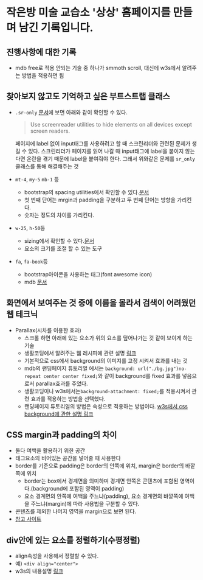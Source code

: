 # 작은방 미술 교습소 '상상' 홈페이지를 만들며 남긴 기록입니다.

## 진행사항에 대한 기록

* mdb free로 적용 안되는 기술 중 하나가 smmoth scroll, 대신에 w3s에서 알려주는 방법을 적용하면 됨

## 찾아보지 않고도 기억하고 싶은 부트스트랩 클래스

* `.sr-only`
  [문서](https://getbootstrap.com/docs/4.0/utilities/screenreaders/)에 보면 아래와 같이 확인할 수 있다.
  > Use screenreader utilities to hide elements on all devices except screen readers.

  페이지에 label 없이 input태그를 사용하려고 할 때 스크린리더와 관련된 문제가 생길 수 있다. 스크린리더가 페이지를 읽어 나갈 때 input태그에 label을 붙이지 않는다면 온란을 겪기 때문에 label을 붙여줘야 한다. 그래서 위와같은 문제를 `sr_only`클래스를 통해 해결해주는 것

* `mt-4`, `my-5` `mb-1` 등
  - bootstrap의 spacing utilities에서 확인할 수 있다.[문서](https://getbootstrap.com/docs/4.0/utilities/spacing/)
  - 첫 번째 단어는 mrgin과 padding을 구분하고 두 번째 단어는 방향을 가리킨다.
  - 숫자는 정도의 차이를 가리킨다.

* `w-25`, `h-50`등
  - sizing에서 확인할 수 있다.[문서](https://getbootstrap.com/docs/4.0/utilities/sizing//)
  - 요소의 크기를 조절 할 수 있는 도구

* `fa`, `fa-book`등
  - bootstrap아이콘을 사용하는 태그(font awesome icon)
  - mdb [문서](https://mdbootstrap.com/content/icons-list/)

## 화면에서 보여주는 것 중에 이름을 몰라서 검색이 어려웠던 웹 테크닉

* Parallax(시차를 이용한 효과)
  - 스크롤 하면 아래에 있는 요소가 위의 요소를 덮어나가는 것 같이 보이게 하는 기술
  - 생활코딩에서 알려주는 웹 레시피에 관련 설명 [링크](https://opentutorials.org/module/2398/13856)
  - 기본적으로 css에서 background의 이미지를 고정 시켜서 효과를 내는 것
  - mdb의 랜딩페이지 튜토리얼 에서는 `background: url("./bg.jpg")no-repeat center center fixed;`와 같이 background를 fixed 효과를 넣음으로서 parallax효과를 주었다.
  - 생활코딩이나 w3s에서는`background-attachment: fixed;`를 적용시켜서 관련 효과를 적용하는 방법을 선택했다.
  - 랜딩페이지 튜토리얼의 방법은 속성으로 적용하는 방법이다. [w3s에서 css background에 관한 설명 링크](https://www.w3schools.com/css/css_background.asp)

## CSS margin과 padding의 차이

* 둘다 여백을 활용하기 위한 공간
* 태그요소의 비어있는 공간을 넣어줄 때 사용한다
* border를 기준으로 padding은 border의 안쪽에 위치, margin은 border의 바깥쪽에 위치
  - border는 box에서 경계면을 의미하며 경계면 안쪽은 콘텐츠에 포함된 영역이다.(background에 포함된 영역이 padding)
  - 요소 경계면의 안쪽에 여백을 주느냐(padding), 요소 경계면의 바깥쪽에 여백을 주느냐(margin)에 따라 사용법을 구분할 수 있다.
* 콘텐츠를 제외한 나머지 영역을 margin으로 보면 된다.
* [참고 사이트](https://veamcamp.com/cookbook/padding_margin/)

## div안에 있는 요소를 정렬하기(수평정렬)
* align속성을 사용해서 정렬할 수 있다.
* 예) `<div align="center">`
* w3s의 내용설명 [링크](https://www.w3schools.com/tags/att_div_align.asp)

